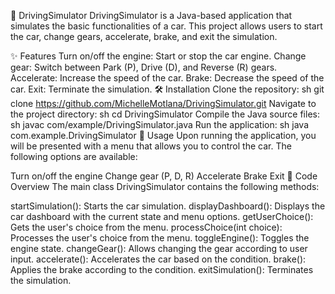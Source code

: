 🚗 DrivingSimulator
DrivingSimulator is a Java-based application that simulates the basic functionalities of a car. This project allows users to start the car, change gears, accelerate, brake, and exit the simulation.

✨ Features
Turn on/off the engine: Start or stop the car engine.
Change gear: Switch between Park (P), Drive (D), and Reverse (R) gears.
Accelerate: Increase the speed of the car.
Brake: Decrease the speed of the car.
Exit: Terminate the simulation.
🛠️ Installation
Clone the repository:
sh
git clone https://github.com/MichelleMotlana/DrivingSimulator.git
Navigate to the project directory:
sh
cd DrivingSimulator
Compile the Java source files:
sh
javac com/example/DrivingSimulator.java
Run the application:
sh
java com.example.DrivingSimulator
🚀 Usage
Upon running the application, you will be presented with a menu that allows you to control the car. The following options are available:

Turn on/off the engine
Change gear (P, D, R)
Accelerate
Brake
Exit
📄 Code Overview
The main class DrivingSimulator contains the following methods:

startSimulation(): Starts the car simulation.
displayDashboard(): Displays the car dashboard with the current state and menu options.
getUserChoice(): Gets the user's choice from the menu.
processChoice(int choice): Processes the user's choice from the menu.
toggleEngine(): Toggles the engine state.
changeGear(): Allows changing the gear according to user input.
accelerate(): Accelerates the car based on the condition.
brake(): Applies the brake according to the condition.
exitSimulation(): Terminates the simulation.
